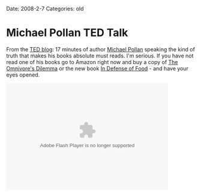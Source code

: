 Date: 2008-2-7
Categories: old

# Michael Pollan TED Talk

From the <a href="http://blog.ted.com">TED blog</a>: 17 minutes of author <a href="http://www.michaelpollan.com/">Michael Pollan</a> speaking the kind of truth that makes his books absolute must reads.  I'm serious.  If you have not read one of his books go to Amazon right now and buy a copy of <a href="http://www.amazon.com/Omnivores-Dilemma-Natural-History-Meals/dp/0143038583/ref=pd_sim_b_img_1">The Omnivore's Dilemma</a> or the new book <a href="http://www.amazon.com/Defense-Food-Eaters-Manifesto/dp/1594201455?ie=UTF8&amp;s=books&amp;qid=1197415087&amp;sr=8-1">In Defense of Food</a> - and have your eyes opened.

<object classid="clsid:d27cdb6e-ae6d-11cf-96b8-444553540000" codebase="http://download.macromedia.com/pub/shockwave/cabs/flash/swflash.cab#version=8,0,0,0" width="432" height="285" id="VE_Player" align="middle"><param name="movie" value="http://static.videoegg.com/ted/flash/loader.swf"><PARAM NAME="FlashVars" VALUE="bgColor=FFFFFF&file=http://static.videoegg.com/ted/movies/MICHAELPOLLAN-2007_high.flv&autoPlay=false&fullscreenURL=http://static.videoegg.com/ted/flash/fullscreen.html&forcePlay=false&logo=&allowFullscreen=true"><param name="quality" value="high"><param name="allowScriptAccess" value="always"><param name="bgcolor" value="#FFFFFF"><param name="scale" value="noscale"><param name="wmode" value="window"><embed src="http://static.videoegg.com/ted/flash/loader.swf" FlashVars="bgColor=FFFFFF&file=http://static.videoegg.com/ted/movies/MICHAELPOLLAN-2007_high.flv&autoPlay=false&fullscreenURL=http://static.videoegg.com/ted/flash/fullscreen.html&forcePlay=false&logo=&allowFullscreen=true" quality="high" allowScriptAccess="always" bgcolor="#FFFFFF" scale="noscale" wmode="window" width="432" height="285" name="VE_Player" align="middle" type="application/x-shockwave-flash" pluginspage="http://www.macromedia.com/go/getflashplayer"></object>
